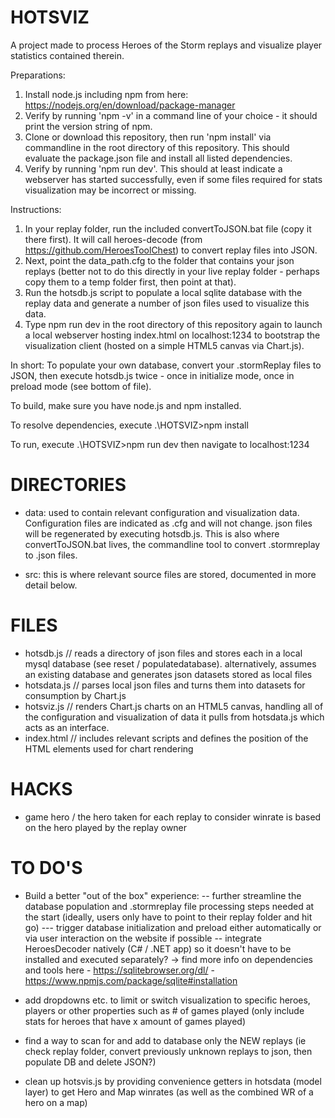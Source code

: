 # HOTSVIZ
A project made to process Heroes of the Storm replays and visualize player statistics contained therein.

Preparations:
1. Install node.js including npm from here: https://nodejs.org/en/download/package-manager 
2. Verify by running 'npm -v' in a command line of your choice - it should print the version string of npm.
3. Clone or download this repository, then run 'npm install' via commandline in the root directory of this repository. This should evaluate the package.json file and install all listed dependencies.
4. Verify by running 'npm run dev'. This should at least indicate a webserver has started successfully, even if some files required for stats visualization may be incorrect or missing.

Instructions:
1. In your replay folder, run the included convertToJSON.bat file (copy it there first). It will call heroes-decode (from https://github.com/HeroesToolChest) to convert replay files into JSON.
2. Next, point the data_path.cfg to the folder that contains your json replays (better not to do this directly in your live replay folder - perhaps copy them to a temp folder first, then point at that). 
3. Run the hotsdb.js script to populate a local sqlite database with the replay data and generate a number of json files used to visualize this data. 
4. Type npm run dev in the root directory of this repository again to launch a local webserver hosting index.html on localhost:1234 to bootstrap the visualization client (hosted on a simple HTML5 canvas via Chart.js).

In short:
To populate your own database, convert your .stormReplay files to JSON, then execute hotsdb.js twice - once in initialize mode, once in preload mode (see bottom of file).

To build, make sure you have node.js and npm installed.

To resolve dependencies, execute
.\HOTSVIZ>npm install 

To run, execute
.\HOTSVIZ>npm run dev
then navigate to localhost:1234

# DIRECTORIES

- data: used to contain relevant configuration and visualization data. Configuration files are indicated as .cfg and will not change. json files will be regenerated by executing hotsdb.js. This is also where convertToJSON.bat lives, the commandline tool to convert .stormreplay to .json files.

- src: this is where relevant source files are stored, documented in more detail below. 

# FILES

- hotsdb.js // reads a directory of json files and stores each in a local mysql database (see reset / populatedatabase). alternatively, assumes an existing database and generates json datasets stored as local files
- hotsdata.js // parses local json files and turns them into datasets for consumption by Chart.js
- hotsviz.js // renders Chart.js charts on an HTML5 canvas, handling all of the configuration and visualization of data it pulls from hotsdata.js which acts as an interface.
- index.html // includes relevant scripts and defines the position of the HTML elements used for chart rendering 

# HACKS

- game hero / the hero taken for each replay to consider winrate is based on the hero played by the replay owner

# TO DO'S


- Build a better "out of the box" experience:
-- further streamline the database population and .stormreplay file processing steps needed at the start (ideally, users only have to point to their replay folder and hit go)
--- trigger database initialization and preload either automatically or via user interaction on the website if possible
-- integrate HeroesDecoder natively (C# / .NET app) so it doesn't have to be installed and executed separately?
    -> find more info on dependencies and tools here
        - https://sqlitebrowser.org/dl/
        - https://www.npmjs.com/package/sqlite#installation

- add dropdowns etc. to limit or switch visualization to specific heroes, players or other properties such as # of games played (only include stats for heroes that have x amount of games played)
- find a way to scan for and add to database only the NEW replays (ie check replay folder, convert previously unknown replays to json, then populate DB and delete JSON?)
- clean up hotsvis.js by providing convenience getters in hotsdata (model layer) to get Hero and Map winrates (as well as the combined WR of a hero on a map)
